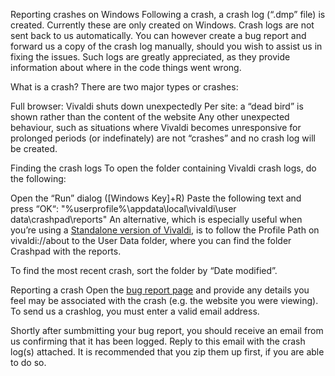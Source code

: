 Reporting crashes on Windows
Following a crash, a crash log (“.dmp” file) is created. Currently these are only created on Windows. Crash logs are not sent back to us automatically. You can however create a bug report and forward us a copy of the crash log manually, should you wish to assist us in fixing the issues. Such logs are greatly appreciated, as they provide information about where in the code things went wrong.

What is a crash?
There are two major types or crashes:

Full browser: Vivaldi shuts down unexpectedly
Per site: a “dead bird” is shown rather than the content of the website
Any other unexpected behaviour, such as situations where Vivaldi becomes unresponsive for prolonged periods (or indefinately) are not “crashes” and no crash log will be created.

Finding the crash logs
To open the folder containing Vivaldi crash logs, do the following:

Open the “Run” dialog ([Windows Key]+R)
Paste the following text and press “OK“:
"%userprofile%\appdata\local\vivaldi\user data\crashpad\reports"
An alternative, which is especially useful when you’re using a [Standalone version of Vivaldi](https://help.vivaldi.com/article/standalone-version-of-vivaldi/), is to follow the Profile Path on vivaldi://about to the User Data folder, where you can find the folder Crashpad with the reports.

To find the most recent crash, sort the folder by “Date modified”.

Reporting a crash
Open the [bug report page](https://vivaldi.com/bugreport/) and provide any details you feel may be associated with the crash (e.g. the website you were viewing). To send us a crashlog, you must enter a valid email address.

Shortly after sumbmitting your bug report, you should receive an email from us confirming that it has been logged. Reply to this email with the crash log(s) attached. It is recommended that you zip them up first, if you are able to do so.
